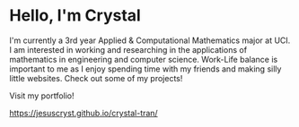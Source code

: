 # Hello, I'm Crystal

I'm currently a 3rd year Applied & Computational Mathematics major at UCI. I am interested in working and researching in the applications of mathematics in engineering and computer science. Work-Life balance is important to me as I enjoy spending time with my friends and making silly little websites. Check out some of my projects!

Visit my portfolio!

https://jesuscryst.github.io/crystal-tran/
